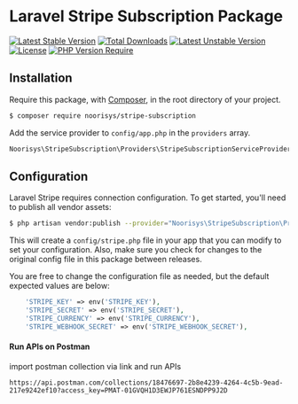 # Laravel Stripe Subscription Package

[![Latest Stable Version](http://poser.pugx.org/phpunit/phpunit/v)](https://packagist.org/packages/phpunit/phpunit) [![Total Downloads](http://poser.pugx.org/phpunit/phpunit/downloads)](https://packagist.org/packages/phpunit/phpunit) [![Latest Unstable Version](http://poser.pugx.org/phpunit/phpunit/v/unstable)](https://packagist.org/packages/phpunit/phpunit) [![License](http://poser.pugx.org/phpunit/phpunit/license)](https://packagist.org/packages/phpunit/phpunit) [![PHP Version Require](http://poser.pugx.org/phpunit/phpunit/require/php)](https://packagist.org/packages/phpunit/phpunit)

## Installation
Require this package, with [Composer](https://packagist.org/), in the root directory of your project.

```bash
$ composer require noorisys/stripe-subscription
```

Add the service provider to `config/app.php` in the `providers` array.

```php
Noorisys\StripeSubscription\Providers\StripeSubscriptionServiceProvider::class,
```

## Configuration

Laravel Stripe requires connection configuration. To get started, you'll need to publish all vendor assets:

```bash
$ php artisan vendor:publish --provider="Noorisys\StripeSubscription\Providers\StripeSubscriptionServiceProvider" --force
```

This will create a `config/stripe.php` file in your app that you can modify to set your configuration. Also, make sure you check for changes to the original config file in this package between releases.

You are free to change the configuration file as needed, but the default expected values are below:

```php
    'STRIPE_KEY' => env('STRIPE_KEY'),
    'STRIPE_SECRET' => env('STRIPE_SECRET'),
    'STRIPE_CURRENCY' => env('STRIPE_CURRENCY'),
    'STRIPE_WEBHOOK_SECRET' => env('STRIPE_WEBHOOK_SECRET'),
```

#### Run APIs on Postman

import postman collection via link and run APIs 
```
https://api.postman.com/collections/18476697-2b8e4239-4264-4c5b-9ead-217e9242ef10?access_key=PMAT-01GVQH1D3EWJP761ESNDPP9J2D
```

